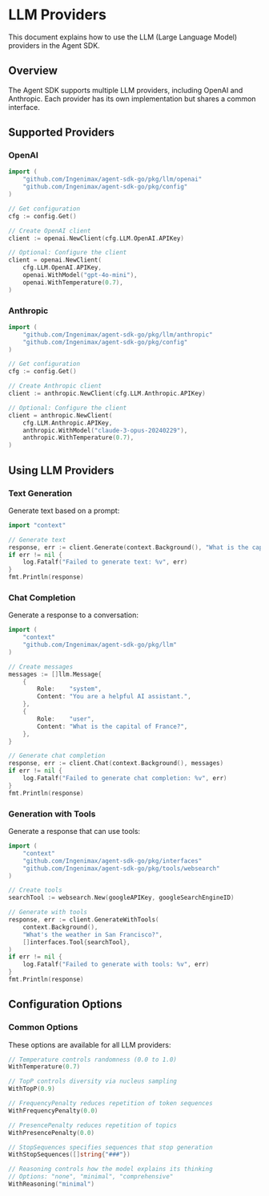 # LLM Providers

This document explains how to use the LLM (Large Language Model) providers in the Agent SDK.

## Overview

The Agent SDK supports multiple LLM providers, including OpenAI and Anthropic. Each provider has its own implementation but shares a common interface.

## Supported Providers

### OpenAI

```go
import (
    "github.com/Ingenimax/agent-sdk-go/pkg/llm/openai"
    "github.com/Ingenimax/agent-sdk-go/pkg/config"
)

// Get configuration
cfg := config.Get()

// Create OpenAI client
client := openai.NewClient(cfg.LLM.OpenAI.APIKey)

// Optional: Configure the client
client = openai.NewClient(
    cfg.LLM.OpenAI.APIKey,
    openai.WithModel("gpt-4o-mini"),
    openai.WithTemperature(0.7),
)
```

### Anthropic

```go
import (
    "github.com/Ingenimax/agent-sdk-go/pkg/llm/anthropic"
    "github.com/Ingenimax/agent-sdk-go/pkg/config"
)

// Get configuration
cfg := config.Get()

// Create Anthropic client
client := anthropic.NewClient(cfg.LLM.Anthropic.APIKey)

// Optional: Configure the client
client = anthropic.NewClient(
    cfg.LLM.Anthropic.APIKey,
    anthropic.WithModel("claude-3-opus-20240229"),
    anthropic.WithTemperature(0.7),
)
```

## Using LLM Providers

### Text Generation

Generate text based on a prompt:

```go
import "context"

// Generate text
response, err := client.Generate(context.Background(), "What is the capital of France?")
if err != nil {
    log.Fatalf("Failed to generate text: %v", err)
}
fmt.Println(response)
```

### Chat Completion

Generate a response to a conversation:

```go
import (
    "context"
    "github.com/Ingenimax/agent-sdk-go/pkg/llm"
)

// Create messages
messages := []llm.Message{
    {
        Role:    "system",
        Content: "You are a helpful AI assistant.",
    },
    {
        Role:    "user",
        Content: "What is the capital of France?",
    },
}

// Generate chat completion
response, err := client.Chat(context.Background(), messages)
if err != nil {
    log.Fatalf("Failed to generate chat completion: %v", err)
}
fmt.Println(response)
```

### Generation with Tools

Generate a response that can use tools:

```go
import (
    "context"
    "github.com/Ingenimax/agent-sdk-go/pkg/interfaces"
    "github.com/Ingenimax/agent-sdk-go/pkg/tools/websearch"
)

// Create tools
searchTool := websearch.New(googleAPIKey, googleSearchEngineID)

// Generate with tools
response, err := client.GenerateWithTools(
    context.Background(),
    "What's the weather in San Francisco?",
    []interfaces.Tool{searchTool},
)
if err != nil {
    log.Fatalf("Failed to generate with tools: %v", err)
}
fmt.Println(response)
```

## Configuration Options

### Common Options

These options are available for all LLM providers:

```go
// Temperature controls randomness (0.0 to 1.0)
WithTemperature(0.7)

// TopP controls diversity via nucleus sampling
WithTopP(0.9)

// FrequencyPenalty reduces repetition of token sequences
WithFrequencyPenalty(0.0)

// PresencePenalty reduces repetition of topics
WithPresencePenalty(0.0)

// StopSequences specifies sequences that stop generation
WithStopSequences([]string{"###"})

// Reasoning controls how the model explains its thinking
// Options: "none", "minimal", "comprehensive"
WithReasoning("minimal")
```

